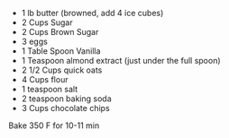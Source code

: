 - 1 lb butter (browned, add 4 ice cubes)
- 2 Cups Sugar
- 2 Cups Brown Sugar
- 3 eggs
- 1 Table Spoon Vanilla
- 1 Teaspoon almond extract (just under the full spoon)
- 2 1/2 Cups quick oats
- 4 Cups flour
- 1 teaspoon salt
- 2 teaspoon baking soda
- 3 Cups chocolate chips

Bake 350 F for 10-11 min
